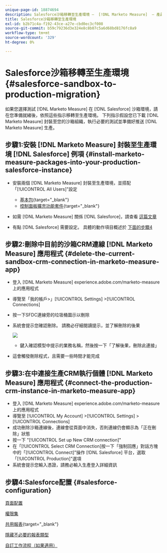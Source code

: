 ```yaml
---
unique-page-id: 18874694
description: Salesforce沙箱移轉至生產環境 —  [!DNL Marketo Measure]  — 產品檔案
title: Salesforce沙箱移轉至生產環境
exl-id: b2b71c4a-f192-43ce-a27e-cbd0ec3cf008
source-git-commit: b59c79236d3e324e8c8b07c5a6d68bd8176fc8a9
workflow-type: tm+mt
source-wordcount: '329'
ht-degree: 0%

---
```


# Salesforce沙箱移轉至生產環境 {#salesforce-sandbox-to-production-migration}

如果您選擇測試 [!DNL Marketo Measure] 在 [!DNL Salesforce] 沙箱環境，請在您準備就緒後，依照這些指示移轉至生產環境。 下列指示假設您已下載 [!DNL Marketo Measure] 封裝至您的沙箱組織，執行必要的測試並準備好推送 [!DNL Marketo Measure] 生產。

## 步驟1:安裝 [!DNL Marketo Measure] 封裝至生產環境 [!DNL Salesforce] 例項 {#install-marketo-measure-packages-into-your-production-salesforce-instance}

* 安裝兩個 [!DNL Marketo Measure] 封裝至生產環境，並搭配「[!UICONTROL All Users]&quot;設定

   * [基本包](https://appexchange.salesforce.com/appxListingDetail?listingId=a0N3000000B3KLuEAN){target=&quot;_blank&quot;}
   * [控制面板擴充功能套件](https://login.salesforce.com/packaging/installPackage.apexp?p0=04t610000001jI6){target=&quot;_blank&quot;}

* 如需 [!DNL Marketo Measure] 關係 [!DNL Salesforce]，請查看 [這篇文章](/help/configuration-and-setup/marketo-measure-and-salesforce/how-marketo-measure-and-salesforce-interact.md)
* 有點 [!DNL Salesforce] 需要設定。 具體的動作項目概述於 [下面的步驟4](#salesforce-configuration)

## 步驟2:刪除中目前的沙箱CRM連線 [!DNL Marketo Measure] 應用程式 {#delete-the-current-sandbox-crm-connection-in-marketo-measure-app}

* 登入 [!DNL Marketo Measure] experience.adobe.com/marketo-measure上的應用程式
* 導覽至「我的帳戶>」[!UICONTROL Settings] >[!UICONTROL Connections]
* 按一下SFDC連線旁的垃圾桶圖示以刪除
* 系統會提示您確認刪除。 請務必仔細閱讀提示，並了解刪除的後果

   ![](assets/salesforce-sandbox-to-production-migration-1.png)

   * 鍵入確認模型中提示的業務名稱，然後按一下「了解後果，刪除此連接」
* 這會觸發刪除程式，且需要一些時間才能完成

## 步驟3:在中連接生產CRM執行個體 [!DNL Marketo Measure] 應用程式 {#connect-the-production-crm-instance-in-marketo-measure-app}

* 登入 [!DNL Marketo Measure] experience.adobe.com/marketo-measure上的應用程式
* 導覽至 [!UICONTROL My Account] >[!UICONTROL Settings] > [!UICONTROL Connections]
* 成功刪除沙箱連線後，連線會從頁面中消失，否則連線仍會顯示為「正在刪除」狀態
* 按一下 &quot;[!UICONTROL Set up New CRM connection]&quot;
* 在「[!UICONTROL Select CRM Connection]按一下「強制回應」對話方塊中的「[!UICONTROL Connect]&quot;操作 [!DNL Salesforce] 平台，選取「[!UICONTROL Production]&quot;選項
* 系統會提示您輸入憑證，請務必輸入生產登入詳細資訊

## 步驟4:Salesforce配置 {#salesforce-configuration}

[頁面配置](/help/configuration-and-setup/marketo-measure-and-salesforce/page-layout-instructions.md)

[權限集](/help/configuration-and-setup/marketo-measure-and-salesforce/marketo-measure-permission-sets.md)

[共用報表](https://help.salesforce.com/articleView?id=analytics_share_folder.htm&amp;type=0){target=&quot;_blank&quot;}

[隱藏不必要的報表類型](/help/configuration-and-setup/marketo-measure-and-salesforce/hiding-unnecessary-report-types.md)

[自訂工作流程（如果適用）](/help/advanced-marketo-measure-features/custom-revenue-amount/using-a-custom-revenue-amount-field.md)
